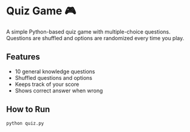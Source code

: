 # Quiz Game 🎮

A simple Python-based quiz game with multiple-choice questions.  
Questions are shuffled and options are randomized every time you play.

## Features
- 10 general knowledge questions
- Shuffled questions and options
- Keeps track of your score
- Shows correct answer when wrong

## How to Run
```bash
python quiz.py


